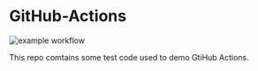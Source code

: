 # GitHub-Actions

![example workflow](https://github.com/Tech-at-DU/GitHub-Actions/actions/workflows/node.js.yml/badge.svg)

This repo comtains some test code used to demo GtiHub Actions. 

